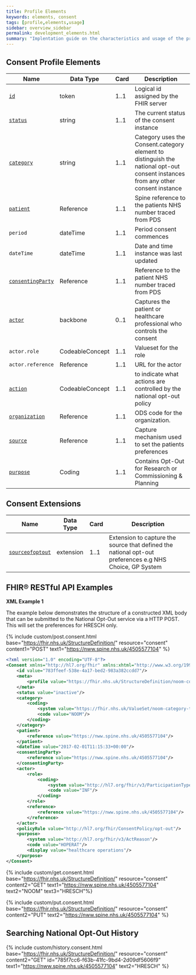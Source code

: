 ```yaml
---
title: Profile Elements
keywords: elements, consent
tags: [profile,elements,usage]
sidebar: overview_sidebar
permalink: development_elements.html
summary: "Implentation guide on the characteristics and usage of the profiles elements"
---
```


## Consent Profile Elements ##

|Name|Data Type|Card|Description|
|----|---------|----|-----------|
|[`id`](consent_id.html)|token|1..1|Logical id assigned by the FHIR server|Any UUID|
|[`status`](consent_status.html)|string|1..1|The current status of the consent instance|active,inactive|
|[`category`](consent_category.html)|string|1..1|Category uses the Consent.category element to distinguish the national opt-out consent instances from any other consent instance|NOOM|
|[`patient`](consent_patient.html)|Reference|1..1|Spine reference to the patients NHS number traced from PDS|
|`period`|dateTime|1..1|Period consent commences|
|`dateTime`|dateTime|1..1|Date and time instance was last updated|Date+Time+TimeZone|
|[`consentingParty`](consentingparty.html)|Reference|1..1|Reference to the patient NHS number traced from PDS|
|[`actor`](consent_actor.html)|backbone|0..1|Captures the patient or healthcare professional who controls the consent|N/A|
|`actor.role`|CodeableConcept|1..1|Valueset for the role|INF|
|`actor.reference`|Reference|1..1|URL for the actor|
|[`action`](consent_action.html)|CodeableConcept|1..1|to indicate what actions are controlled by the national opt-out policy|disclose|
|[`organization`](consent_organization.html)|Reference|1..1|ODS code for the organization.|MUST be a URL|
|[`source`](consent_source.html)|Reference|1..1|Capture mechanism used to set the patients preferences|
|[`purpose`](consent_purpose.html)|Coding|1..1|Contains Opt-Out for Research or Commissioning & Planning|HRESCH, HOPERAT|

## Consent Extensions ##

|Name|Data Type|Card|Description|
|----|---------|----|-----------|
|[`sourceofoptout`](consent_extension_sourceofoptout.html)|extension|1..1|Extension to capture the source that defined the national opt-out preferences e.g NHS Choice, GP System|

## FHIR&reg; RESTful API Examples ##

**XML Example 1**

The example below demonstrates the structure of a constructed XML body that can be submitted to the National Opt-Out service via a HTTP POST. This will set the preferences for HRESCH only.

{% include custom/post.consent.html base="https://fhir.nhs.uk/StructureDefinition/" resource="consent" content1="POST" text1="https://nww.spine.nhs.uk/4505577104" %}

```xml
<?xml version="1.0" encoding="UTF-8"?>
<Consent xmlns="http://hl7.org/fhir" xmlns:xhtml="http://www.w3.org/1999/xhtml" xmlns:xsi="http://www.w3.org/2001/XMLSchema-instance" xsi:schemaLocation="http://hl7.org/fhir ../Schemas/consent.xsd">
	<id value="783ffeef-538e-4a17-bed2-983a382ccdd7"/>
	<meta>
		<profile value="https://fhir.nhs.uk/StructureDefinition/noom-consent-1"/>
	</meta>
	<status value="inactive"/>
	<category>
		<coding>
			<system value="https://fhir.nhs.uk/ValueSet/noom-category-type-1"/>
			<code value="NOOM"/>
		</coding>
	</category>
    <patient>
    	<reference value="https://nww.spine.nhs.uk/4505577104"/> 
    </patient>
    <dateTime value="2017-02-01T11:15:33+00:00"/>
    <consentingParty>
    	<reference value="https://nww.spine.nhs.uk/4505577104"/>
    </consentingParty>
    <actor>
        <role>
            <coding>
                <system value="http://hl7.org/fhir/v3/ParticipationType"/>
                <code value="INF"/> 
            </coding>
        </role>
        <reference>
            <reference value="https://nww.spine.nhs.uk/4505577104"/>
        </reference>
    </actor>
    <policyRule value="http://hl7.org/fhir/ConsentPolicy/opt-out"/>
    <purpose> 
        <system value="http://hl7.org/fhir/v3/ActReason"/> 
        <code value="HOPERAT"/>
        <display value="healthcare operations"/>
    </purpose>
</Consent>
```

{% include custom/get.consent.html base="https://fhir.nhs.uk/StructureDefinition/" resource="consent" content2="GET" text1="https://nww.spine.nhs.uk/4505577104" text2="NOOM" text3="HRESCH"%}

{% include custom/put.consent.html base="https://fhir.nhs.uk/StructureDefinition/" resource="consent" content2="PUT" text2="https://nww.spine.nhs.uk/4505577104" %}

## Searching National Opt-Out History ##

{% include custom/history.consent.html base="https://fhir.nhs.uk/StructureDefinition/" resource="consent" content2="GET" id="785f7cc6-f63b-41fc-9bd4-2d09df5606f9" text1="https://nww.spine.nhs.uk/4505577104" text2="HRESCH" %}



